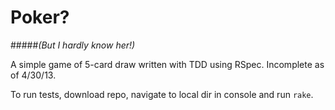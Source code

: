 Poker?
======
#####*(But I hardly know her!)*

A simple game of 5-card draw written with TDD using RSpec. Incomplete as of 4/30/13.

To run tests, download repo, navigate to local dir in console and run `rake`.
